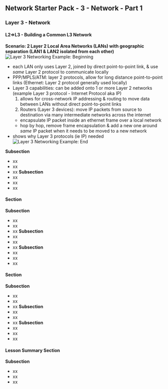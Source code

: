 ## Network Starter Pack - 3 - Network - Part 1 ##
### Layer 3 - Network
#### L2=>L3 - Building a Common L3 Network
**Scenario: 2 Layer 2 Local Area Networks (LANs) with geographic separation (LAN1 & LAN2 isolated from each other)**
![Layer 3 Networking Example: Beginning](https://i.postimg.cc/v82n0f0V/image22.png)
* each LAN only uses Layer 2, joined by direct point-to-point link, & use _same_ Layer 2 protocol to communicate locally
* PPP/MPLS/ATM: layer 2 protocols, allow for long distance point-to-point links (Ethernet: Layer 2 protocol generally used locally)
* Layer 3 capabilities: can be added onto 1 or more Layer 2 networks (example Layer 3 protocol - Internet Protocol aka IP)
  1. allows for cross-network IP addressing & routing to move data between LANs without direct point-to-point links
  2. Routers (Layer 3 devices): move IP packets from source to destination via many intermediate networks across the internet
  * encapsulate IP packet inside an ethernet frame over a local network
  * hop by hop, remove frame encapsulation & add a new one around _same_ IP packet when it needs to be moved to a new network
* shows why Layer 3 protocols (ie IP) needed
![Layer 3 Networking Example: End](https://i.postimg.cc/HxhndGv9/image23.png)

**Subsection**
* xx
* xx
* xx
**Subsection**
* xx
* xx
* xx
#### Section
**Subsection**
* xx
* xx
* xx
**Subsection**
* xx
* xx
* xx
**Subsection**
* xx
* xx
* xx
#### Section
**Subsection**
* xx
* xx
* xx
**Subsection**
* xx
* xx
* xx
**Subsection**
* xx
* xx
* xx
#### Lesson Summary Section
**Subsection**
* xx
* xx
* xx
